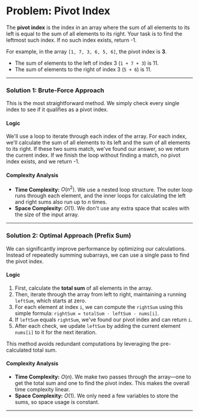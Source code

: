 # Problem: Pivot Index

The **pivot index** is the index in an array where the sum of all elements to its left is equal to the sum of all elements to its right. Your task is to find the leftmost such index. If no such index exists, return -1.

For example, in the array `[1, 7, 3, 6, 5, 6]`, the pivot index is **3**.

* The sum of elements to the left of index 3 (`1 + 7 + 3`) is 11.
* The sum of elements to the right of index 3 (`5 + 6`) is 11.

---

### Solution 1: Brute-Force Approach

This is the most straightforward method. We simply check every single index to see if it qualifies as a pivot index.

#### Logic

We'll use a loop to iterate through each index of the array. For each index, we'll calculate the sum of all elements to its left and the sum of all elements to its right. If these two sums match, we've found our answer, so we return the current index. If we finish the loop without finding a match, no pivot index exists, and we return -1.

#### Complexity Analysis

* **Time Complexity:** $O(n^2)$. We use a nested loop structure. The outer loop runs through each element, and the inner loops for calculating the left and right sums also run up to $n$ times.
* **Space Complexity:** $O(1)$. We don't use any extra space that scales with the size of the input array.

---

### Solution 2: Optimal Approach (Prefix Sum)

We can significantly improve performance by optimizing our calculations. Instead of repeatedly summing subarrays, we can use a single pass to find the pivot index.

#### Logic

1.  First, calculate the **total sum** of all elements in the array.
2.  Then, iterate through the array from left to right, maintaining a running `leftSum`, which starts at zero.
3.  For each element at index `i`, we can compute the `rightSum` using this simple formula: `rightSum = totalSum - leftSum - nums[i]`.
4.  If `leftSum` equals `rightSum`, we've found our pivot index and can return `i`.
5.  After each check, we update `leftSum` by adding the current element `nums[i]` to it for the next iteration.

This method avoids redundant computations by leveraging the pre-calculated total sum.

#### Complexity Analysis

* **Time Complexity:** $O(n)$. We make two passes through the array—one to get the total sum and one to find the pivot index. This makes the overall time complexity linear.
* **Space Complexity:** $O(1)$. We only need a few variables to store the sums, so space usage is constant.

---
